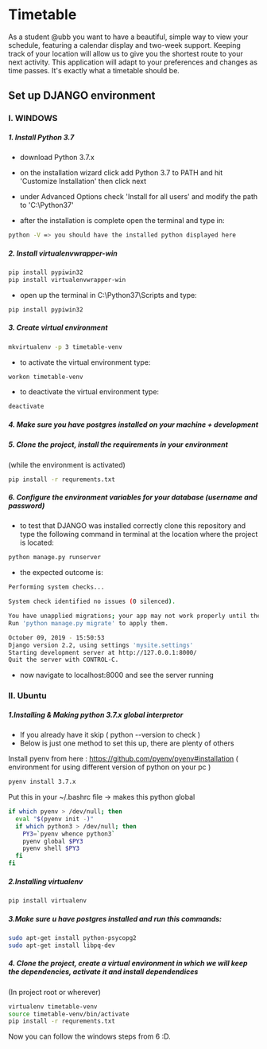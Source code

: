 # Timetable
As a student @ubb you want to have a beautiful, simple way to view your schedule, featuring a 
calendar display and two-week support. Keeping track of your location will allow us to give you 
the shortest route to your next activity. This application will adapt to your preferences and 
changes as time passes. It's exactly what a timetable should be.

## Set up DJANGO environment

### I. WINDOWS
##### 1. Install Python 3.7

  - download Python 3.7.x

  - on the installation wizard click add Python 3.7 to PATH and hit 'Customize Installation' then click next

  - under Advanced Options check 'Install for all users' and modify the path to 'C:\Python37'

  - after the installation is complete open the terminal and type in:

```bash
python -V => you should have the installed python displayed here
```

##### 2. Install virtualenvwrapper-win

```bash
pip install pypiwin32
pip install virtualenvwrapper-win
```

 - open up the terminal in C:\Python37\Scripts and type:

```bash
pip install pypiwin32
```


##### 3. Create virtual environment

```bash
mkvirtualenv -p 3 timetable-venv
```

 - to activate the virtual environment type:

```bash
workon timetable-venv
```

 - to deactivate the virtual environment type:

```bash
deactivate
```

##### 4. Make sure you have postgres installed on your machine + development

##### 5. Clone the project, install the requirements in your environment
(while the environment is activated)
```bash
pip install -r requrements.txt
```

##### 6. Configure the environment variables for your database (username and password)


 - to test that DJANGO was installed correctly clone this repository and type the following command in terminal at the location where the project is located:

```bash
python manage.py runserver
```

 - the expected outcome is:

```bash
Performing system checks...

System check identified no issues (0 silenced).

You have unapplied migrations; your app may not work properly until they are applied.
Run 'python manage.py migrate' to apply them.

October 09, 2019 - 15:50:53
Django version 2.2, using settings 'mysite.settings'
Starting development server at http://127.0.0.1:8000/
Quit the server with CONTROL-C.
```

 - now navigate to localhost:8000 and see the server running


### II. Ubuntu

##### 1.Installing & Making python 3.7.x global interpretor
 - If you already have it skip ( python --version to check )
 - Below is just one method to set this up, there are plenty of others
 
 Install pyenv from here : https://github.com/pyenv/pyenv#installation ( environment for using different version of python on your pc )
 ```bash
 pyenv install 3.7.x
```

Put this in your ~/.bashrc file -> makes this python global

```bash
if which pyenv > /dev/null; then
  eval "$(pyenv init -)"
  if which python3 > /dev/null; then
    PY3=`pyenv whence python3`
    pyenv global $PY3
    pyenv shell $PY3
  fi
fi
```

##### 2.Installing virtualenv

```bash
pip install virtualenv
```

##### 3.Make sure u have postgres installed and run this commands:

```bash
sudo apt-get install python-psycopg2
sudo apt-get install libpq-dev
```

##### 4. Clone the project, create a virtual environment in which we will keep the dependencies, activate it and install dependendices
(In project root or wherever)
```bash
virtualenv timetable-venv
source timetable-venv/bin/activate
pip install -r requrements.txt
```

Now you can follow the windows steps from 6 :D.